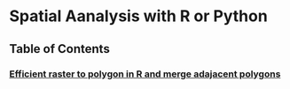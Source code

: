 <h1> Spatial Aanalysis with R or Python </h1>

<h2>Table of Contents</h2>

<h3><a href="/code/Efficient_raster_To_poly_and_Merge_Adajacent_Polys%20in%20R.Rmd"> Efficient raster to polygon in R and merge adajacent polygons </a></h3>
